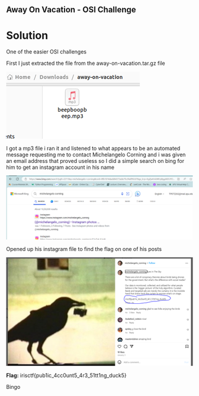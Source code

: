 ## Away On Vacation - OSI Challenge

# Solution

One of the easier OSI challenges

First I just extracted the file from the away-on-vacation.tar.gz file

![mp3file](beepboopbeep.PNG)

I got a mp3 file i ran it and listened to what appears to be an automated message requesting me to contact Michelangelo Corning and i was given an email address that proved useless so I did a simple search on bing for him to get an instagram account in his name

![websearch](bingsearch.PNG)

Opened up his instagram file to find the flag on one of his posts

![instagrampost](instagrampost.PNG)

**Flag:** irisctf{pub1ic_4cc0unt5_4r3_51tt1ng_duck5}

Bingo